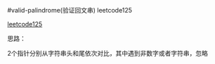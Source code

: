 #valid-palindrome(验证回文串) leetcode125

[leetcode125](https://leetcode-cn.com/problems/valid-palindrome/)

思路：

2个指针分别从字符串头和尾依次对比，其中遇到非数字或者字符串，忽略